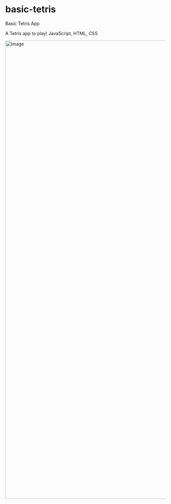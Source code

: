 # basic-tetris
Basic Tetris App

A Tetris app to play! JavaScript, HTML, CSS

<img width="1439" alt="image" src="https://user-images.githubusercontent.com/38120246/163720525-14445d9c-ea57-4f16-8909-bfb002d86cfc.png">

